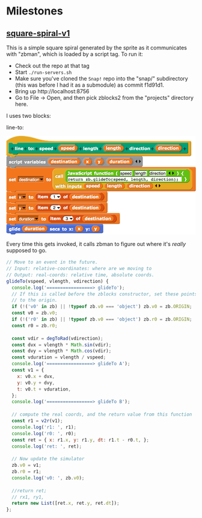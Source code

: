 # Milestones

## [square-spiral-v1]()

This is a simple square spiral generated by the sprite as it communicates
with "zbman", which is loaded by a script tag. To run it:

* Check out the repo at that tag
* Start `./run-servers.sh`
* Make sure you've cloned the `Snap!` repo into the "snap/" subdirectory
  (this was before I had it as a submodule) as commit
  f1d91d1.
* Bring up http://localhost:8756
* Go to File -> Open, and then pick zblocks2 from the "projects" directory
  here.

I uses two blocks:

line-to:

![line-to](square-spiral-v1/line-to.png)

Every time this gets invoked, it calls zbman to figure out where it's *really*
supposed to go.


```javascript
// Move to an event in the future.
// Input: relative-coordinates: where are we moving to
// Output: real-coords: relative time, absolute coords.
glideTo(vspeed, vlength, vdirection) {
  console.log('=================> glideTo');
  // If this is called before the zblocks constructor, set these points
  // to the origin.
  if (!('v0' in zb) || !typeof zb.v0 === 'object') zb.v0 = zb.ORIGIN;
  const v0 = zb.v0;
  if (!('r0' in zb) || !typeof zb.v0 === 'object') zb.r0 = zb.ORIGIN;
  const r0 = zb.r0;

  const vdir = degToRad(vdirection);
  const dvx = vlength * Math.sin(vdir);
  const dvy = vlength * Math.cos(vdir);
  const vduration = vlength / vspeed;
  console.log('=================> glideTo A');
  const v1 = {
    x: v0.x + dvx,
    y: v0.y + dvy,
    t: v0.t + vduration,
  };
  console.log('=================> glideTo B');

  // compute the real coords, and the return value from this function
  const r1 = v2r(v1);
  console.log('r1: ', r1);
  console.log('r0: ', r0);
  const ret = { x: r1.x, y: r1.y, dt: r1.t - r0.t, };
  console.log('ret: ', ret);

  // Now update the simulator
  zb.v0 = v1;
  zb.r0 = r1;
  console.log('v0: ', zb.v0);

  //return ret;
  // rx1, ry1, 
  return new List([ret.x, ret.y, ret.dt]);
};
```
